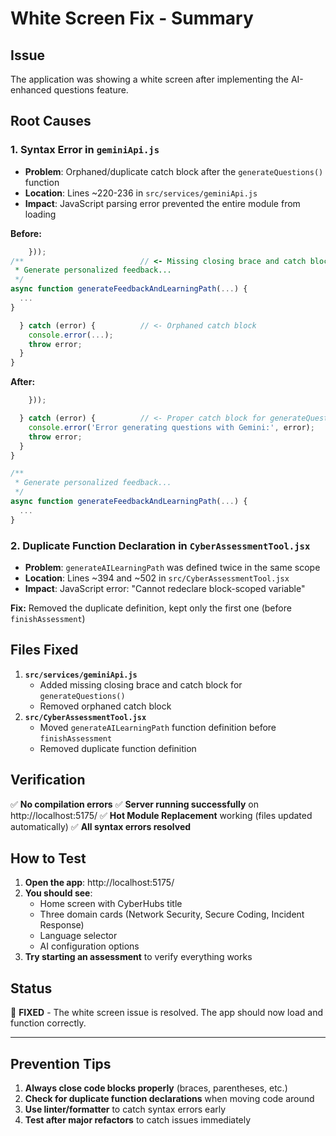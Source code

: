 # White Screen Fix - Summary

## Issue

The application was showing a white screen after implementing the AI-enhanced questions feature.

## Root Causes

### 1. **Syntax Error in `geminiApi.js`**

- **Problem**: Orphaned/duplicate catch block after the `generateQuestions()` function
- **Location**: Lines ~220-236 in `src/services/geminiApi.js`
- **Impact**: JavaScript parsing error prevented the entire module from loading

**Before:**

```javascript
    }));
/**                          // <- Missing closing brace and catch block
 * Generate personalized feedback...
 */
async function generateFeedbackAndLearningPath(...) {
  ...
}

  } catch (error) {          // <- Orphaned catch block
    console.error(...);
    throw error;
  }
}
```

**After:**

```javascript
    }));

  } catch (error) {          // <- Proper catch block for generateQuestions
    console.error('Error generating questions with Gemini:', error);
    throw error;
  }
}

/**
 * Generate personalized feedback...
 */
async function generateFeedbackAndLearningPath(...) {
  ...
}
```

### 2. **Duplicate Function Declaration in `CyberAssessmentTool.jsx`**

- **Problem**: `generateAILearningPath` was defined twice in the same scope
- **Location**: Lines ~394 and ~502 in `src/CyberAssessmentTool.jsx`
- **Impact**: JavaScript error: "Cannot redeclare block-scoped variable"

**Fix:** Removed the duplicate definition, kept only the first one (before `finishAssessment`)

## Files Fixed

1. **`src/services/geminiApi.js`**
   - Added missing closing brace and catch block for `generateQuestions()`
   - Removed orphaned catch block
2. **`src/CyberAssessmentTool.jsx`**
   - Moved `generateAILearningPath` function definition before `finishAssessment`
   - Removed duplicate function definition

## Verification

✅ **No compilation errors**
✅ **Server running successfully** on http://localhost:5175/
✅ **Hot Module Replacement** working (files updated automatically)
✅ **All syntax errors resolved**

## How to Test

1. **Open the app**: http://localhost:5175/
2. **You should see**:
   - Home screen with CyberHubs title
   - Three domain cards (Network Security, Secure Coding, Incident Response)
   - Language selector
   - AI configuration options
3. **Try starting an assessment** to verify everything works

## Status

🎉 **FIXED** - The white screen issue is resolved. The app should now load and function correctly.

---

## Prevention Tips

1. **Always close code blocks properly** (braces, parentheses, etc.)
2. **Check for duplicate function declarations** when moving code around
3. **Use linter/formatter** to catch syntax errors early
4. **Test after major refactors** to catch issues immediately
